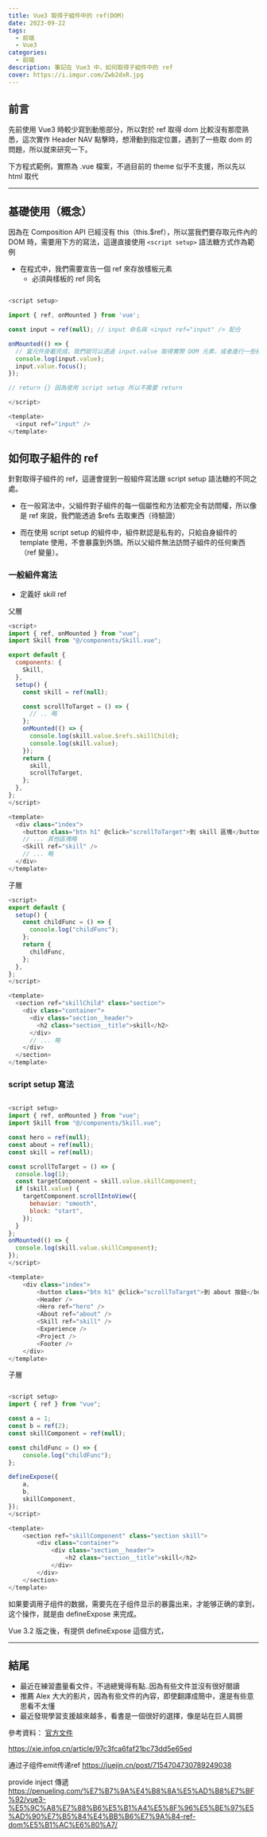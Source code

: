 ```yaml
---
title: Vue3 取得子組件中的 ref(DOM)
date: 2023-09-22
tags:
  - 前端 
  - Vue3
categories:
  - 前端
description: 筆記在 Vue3 中，如何取得子組件中的 ref
cover: https://i.imgur.com/Zwb2dxR.jpg
---
```


<!-- Photo by <a href="https://unsplash.com/@lautaroandreani?utm_source=unsplash&utm_medium=referral&utm_content=creditCopyText">Lautaro Andreani</a> on <a href="https://unsplash.com/photos/xkBaqlcqeb4?utm_source=unsplash&utm_medium=referral&utm_content=creditCopyText">Unsplash</a> -->

## 前言

先前使用 Vue3 時較少寫到動態部分，所以對於 ref 取得 dom 比較沒有那麼熟悉，這次實作 Header NAV 點擊時，想滑動到指定位置，遇到了一些取 dom 的問題，所以就來研究一下。

下方程式範例，實際為 .vue 檔案，不過目前的 theme 似乎不支援，所以先以 html 取代

----

## 基礎使用（概念）

因為在 Composition API 已經沒有 this（this.$ref），所以當我們要存取元件內的 DOM 時，需要用下方的寫法，這邊直接使用 `<script setup>` 語法糖方式作為範例

- 在程式中，我們需要宣告一個 ref 來存放樣板元素
  - 必須與樣板的 ref 同名

```js

<script setup>

import { ref, onMounted } from 'vue';

const input = ref(null); // input 命名與 <input ref="input" /> 配合

onMounted(() => {
  // 當元件掛載完成，我們就可以透過 input.value 取得實際 DOM 元素，或者進行一些操作
  console.log(input.value);
  input.value.focus();
});

// return {} 因為使用 script setup 所以不需要 return

</script>

<template>
  <input ref="input" />
</template>

```

## 如何取子組件的 ref 

針對取得子組件的 ref，這邊會提到一般組件寫法跟 script setup 語法糖的不同之處。
- 在一般寫法中，父組件對子組件的每一個屬性和方法都完全有訪問權，所以像是 ref 來說，我們能透過 $refs 去取東西（待驗證）

- 而在使用 script setup 的組件中，組件默認是私有的，只給自身組件的 template 使用，不會暴露到外頭。所以父組件無法訪問子組件的任何東西（ref 變量）。


### 一般組件寫法

- 定義好 skill ref

父層
```js index.vue
<script>
import { ref, onMounted } from "vue";
import Skill from "@/components/Skill.vue";

export default {
  components: {
    Skill,
  },
  setup() {
    const skill = ref(null);

    const scrollToTarget = () => {
      // .. 略
    };
    onMounted(() => {
      console.log(skill.value.$refs.skillChild);
      console.log(skill.value);
    });
    return {
      skill,
      scrollToTarget,
    };
  },
};
</script>

<template>
  <div class="index">
    <button class="btn h1" @click="scrollToTarget">到 skill 區塊</button>
    // ... 其他區塊略
    <Skill ref="skill" />
    // ... 略
  </div>
</template>

```

子層
```js skill.vue
<script>
export default {
  setup() {
    const childFunc = () => {
      console.log("childFunc");
    };
    return {
      childFunc,
    };
  },
};
</script>

<template>
  <section ref="skillChild" class="section">
    <div class="container">
      <div class="section__header">
        <h2 class="section__title">skill</h2>
      </div>
      // ... 略
    </div>
  </section>
</template>

```


### script setup 寫法
 

```js index.vue

<script setup>
import { ref, onMounted } from "vue";
import Skill from "@/components/Skill.vue";

const hero = ref(null);
const about = ref(null);
const skill = ref(null);

const scrollToTarget = () => {
  console.log(1);
  const targetComponent = skill.value.skillComponent;
  if (skill.value) {
    targetComponent.scrollIntoView({
      behavior: "smooth",
      block: "start",
    });
  }
};
onMounted(() => {
  console.log(skill.value.skillComponent);
});
</script>

<template>
	<div class="index">
		<button class="btn h1" @click="scrollToTarget">到 about 按鈕</button>
		<Header />
		<Hero ref="hero" />
		<About ref="about" />
		<Skill ref="skill" />
		<Experience />
		<Project />
		<Footer />
	</div>
</template>

```

子層

```js

<script setup>
import { ref } from "vue";

const a = 1;
const b = ref(2);
const skillComponent = ref(null);

const childFunc = () => {
	console.log("childFunc");
};

defineExpose({
	a,
	b,
	skillComponent,
});
</script>

<template>
	<section ref="skillComponent" class="section skill">
		<div class="container">
			<div class="section__header">
				<h2 class="section__title">skill</h2>
			</div>
		</div>
	</section>
</template>

```



如果要调用子组件的数据，需要先在子组件显示的暴露出来，才能够正确的拿到，这个操作，就是由 defineExpose 来完成。

Vue 3.2 版之後，有提供 defineExpose 這個方式，








----

## 結尾
- 最近在練習盡量看文件，不過總覺得有點..因為有些文件並沒有很好閱讀
- 推薦 Alex 大大的影片，因為有些文件的內容，即使翻譯成簡中，還是有些意思看不太懂
- 最近發現學習支援越來越多，看書是一個很好的選擇，像是站在巨人肩膀

參考資料：
[官方文件](https://cn.vuejs.org/guide/essentials/template-refs.html)


https://xie.infoq.cn/article/97c3fca6faf21bc73dd5e65ed



通过子组件emit传递ref
https://juejin.cn/post/7154704730789249038


provide inject 傳遞
https://penueling.com/%E7%B7%9A%E4%B8%8A%E5%AD%B8%E7%BF%92/vue3-%E5%9C%A8%E7%88%B6%E5%B1%A4%E5%8F%96%E5%BE%97%E5%AD%90%E7%B5%84%E4%BB%B6%E7%9A%84-ref-dom%E5%B1%AC%E6%80%A7/
